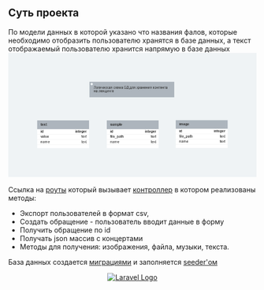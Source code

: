 ## Суть проекта
По модели данных в которой указано что названия фалов, которые необходимо отобразить пользователю хранятся в базе данных, а текст отображаемый пользователю хранится напрямую в базе данных
![Header](https://github.com/Nikita-Dr/laravel/blob/main/unt.png)

Ссылка на [роуты](https://github.com/Nikita-Dr/laravel/blob/main/routes/web.php) который вызывает [контроллер](https://github.com/Nikita-Dr/laravel/blob/main/app/Http/Controllers/MyControler.php) в котором реализованы методы: 
- Экспорт пользователей в формат csv,
- Создать обращение - пользователь вводит данные в форму
- Получить обращение по id
- Получать json массив с концертами
- Методы для получения: изображения, файла, музыки, текста.


База данных создается [миграциями](https://github.com/Nikita-Dr/laravel/tree/main/database/migrations) и заполняется [seeder'ом](https://github.com/Nikita-Dr/laravel/tree/main/database/seeders)

<p align="center"><a href="https://laravel.com" target="_blank"><img src="https://raw.githubusercontent.com/laravel/art/master/logo-lockup/5%20SVG/2%20CMYK/1%20Full%20Color/laravel-logolockup-cmyk-red.svg" width="400" alt="Laravel Logo"></a></p>


